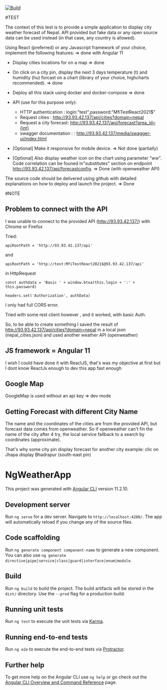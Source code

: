 [![Build](https://github.com/Renscrab/ng-weather-app/actions/workflows/build.yml/badge.svg)](https://github.com/Renscrab/ng-weather-app/actions/workflows/build.yml)


#TEST

The context of this test is to provide a simple application to display city weather forecast of Nepal.
API provided but fake data or any open source data can be used instead (in that case, any country is allowed).

Using React (preferred) or any Javascript framework of your choice,  implement the following features:
=> done with Angular 11

- Display cities locations for on a map 
=> done

- On click on a city pin, display the next 3 days temperature (t) and humidity (hu) forcast on a chart (library of your choice, highcharts recommended). 
=> done

- Deploy all this stack using docker and docker-compose
=> done
 

- API (use for this purpose only):
	- HTTP authentication : login:"test",password:"MfiTestReact2021$"
	- Request cities : http://93.93.42.137/api/cities?domain=nepal
	- Request a city forecast: http://93.93.42.137/api/forecast?area_id={int}
	- swagger documentation :  : http://93.93.42.137/media/swagger-ui/index.html

- [Optional] Make it responsive for mobile device.
=> Not done (partially)

- [Optional] Also display weather icon on the chart using parameter "ww". Code correlation can be founed in"substitutes" section on endpoint http://93.93.42.137/api/forecastconfig.
=> Done (with openweather API)


The source code should be delivered using github with detailed explanations on how to deploy and launch the project.
=> Done

#NOTE

## Problem to connect with the API

I was unable to connect to the provided API (http://93.93.42.137/) with Chrome or Firefox

Tried:

`apiRootPath = 'http://93.93.42.137/api'`

and

`apiRootPath = 'http://test:MfiTestReact2021$@93.93.42.137/api'`

in HttpRequest

`const authdata = 'Basic ' + window.btoa(this.login + ':' + this.password)`

`headers.set('Authorization', authData)`

I only had full CORS error.

Tried with some rest client however , and it worked, with basic Auth.

So, to be able to create something I saved the result of http://93.93.42.137/api/cities?domain=nepal in a local json (nepal_cities.json) 
and used another weather API (openweather)

## JS framework = Angular 11

I wish I could have done it with ReactJS, that's was my objective at first but I dont know ReactJs enough to dev this app fast enough

## Google Map

GoogleMap is used without an api key => dev mode

## Getting Forecast with different City Name

The name and the coordinates of the cities are from the provided API, but forecast data comes from openweather.
So if openweather can't fin the name of the city after 4 try, the local service fallback to a search by coordinates (approximate).

That's why some city pin display forecast for another city
example: clic on Jhapa display Bhadrapur (south-east pin)


# NgWeatherApp

This project was generated with [Angular CLI](https://github.com/angular/angular-cli) version 11.2.10.

## Development server

Run `ng serve` for a dev server. Navigate to `http://localhost:4200/`. The app will automatically reload if you change any of the source files.

## Code scaffolding

Run `ng generate component component-name` to generate a new component. You can also use `ng generate directive|pipe|service|class|guard|interface|enum|module`.

## Build

Run `ng build` to build the project. The build artifacts will be stored in the `dist/` directory. Use the `--prod` flag for a production build.

## Running unit tests

Run `ng test` to execute the unit tests via [Karma](https://karma-runner.github.io).

## Running end-to-end tests

Run `ng e2e` to execute the end-to-end tests via [Protractor](http://www.protractortest.org/).

## Further help

To get more help on the Angular CLI use `ng help` or go check out the [Angular CLI Overview and Command Reference](https://angular.io/cli) page.
